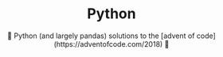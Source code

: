 <h1 style="text-align:center">Python</h1>

<p style="text-align:center">
🎄 Python (and largely pandas) solutions to the [advent of code](https://adventofcode.com/2018) 🎄</p>
